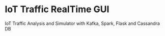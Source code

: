 # IoT Traffic RealTime GUI
IoT Traffic Analysis and Simulator with Kafka, Spark, Flask and Cassandra DB

